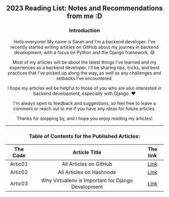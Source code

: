 <h2 align="center" style="font-weight: bold;">
2023 Reading List: Notes and Recommendations from me :D
</h2>

<h3 align="center"> Introduction </h3>


<p align="center">
Hello everyone! My name is Sarah and I'm a backend developer. I've recently started writing articles on GitHub about my journey in backend development, with a focus on Python and the Django framework. 😄
</p>

<p align="center">
Most of my articles will be about the latest things I've learned and my experiences as a backend developer. I'll be sharing tips, tricks, and best practices that I've picked up along the way, as well as any challenges and setbacks I've encountered.
</p>

<p align="center">
I hope my articles will be helpful to those of you who are also interested in backend development, especially with Django. ❤️
<p>

<p align="center">
I'm always open to feedback and suggestions, so feel free to leave a comment or reach out to me if you have any ideas for future articles.
</p>

<p align="center">
Thanks for stopping by, and I hope you enjoy reading my articles!
</p>

---

<h3 align="center" style="font-weight: bold;">
Table of Contents for the Published Articles:
</h3>


<div align="center">


| The Code | Article Title | The link |
|:----------:|:----------:|:----------:|
| Artic01  | All Articles on GitHub | [Link](https://sarahhudaib.github.io/reading-notes/) |
| Artic02  | All Articles on Hashnode |[Link](https://sarahthedeveloper.hashnode.dev/)|
| Artic03  | Why Virtualenv is Important for Django Development | [Link](./Published_Articles/virtualenv.md)| 


</div>
